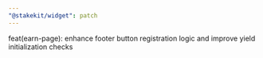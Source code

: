 ```yaml
---
"@stakekit/widget": patch
---
```


feat(earn-page): enhance footer button registration logic and improve yield initialization checks
